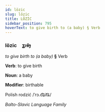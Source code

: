 ```yaml
---
id: lözic
slug: lözic
title: LÖZİC
sidebar_position: 795
hoverText: to give birth to (a baby) § Verb
---
```


### lözic&emsp;<span kind="abugida">ʓıⱴ̄ɟ</span>

*to give birth to (a baby)* **§** Verb

**Verb**: to give birth

**Noun**: a baby

**Modifier**: birthable

Polish rodzić /ˈrɔ.d͡ʑit͡ɕ/

*Balto-Slavic Language Family*
